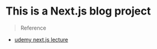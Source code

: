 # This is a Next.js blog project

> Reference
  - [udemy next.js lecture](https://www.udemy.com/course/full-stack-development-with-next-js-typescript/ "udemy next.js lecture")
